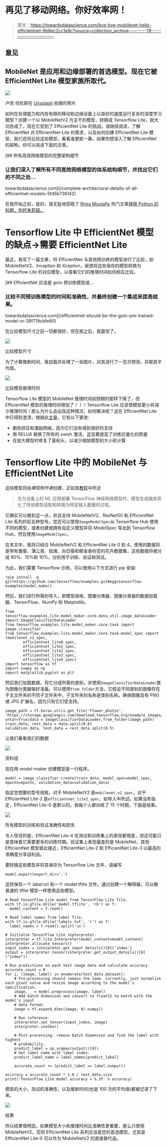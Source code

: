 # 再见了移动网络。你好效率网！

> 原文：<https://towardsdatascience.com/bye-bye-mobilenet-hello-efficientnet-9b8ec2cc1a9c?source=collection_archive---------19----------------------->

## 意见

## MobileNet 是应用和边缘部署的首选模型。现在它被 EfficientNet Lite 模型家族所取代。

![](img/c6e9674771866c9332e3dcb9e92b8db1.png)

卢克·坦尼斯在 [Unsplash](https://unsplash.com?utm_source=medium&utm_medium=referral) 拍摄的照片

如何在处理能力和内存有限的移动和边缘设备上以良好的速度运行复杂的深度学习模型？创建一个以 MobileNetV2 为主干的模型，转换成 Tensorflow Lite，就大功告成了。现在它受到了 EfficientNet Lite 的挑战。请继续阅读，了解 EfficientNet 对 EfficientNet-Lite 的需求，以及如何创建 EfficientNet Lite 模型，我们还将比较这些模型，看看谁更胜一筹。如果你想深入了解 EfficientNet 的架构，你可以阅读下面的文章。

[](/complete-architectural-details-of-all-efficientnet-models-5fd5b736142) [## 所有高效网络模型的完整架构细节

### 让我们深入了解所有不同高效网络模型的体系结构细节，并找出它们的不同之处…

towardsdatascience.com](/complete-architectural-details-of-all-efficientnet-models-5fd5b736142) 

在我开始之前，是的，我无耻地窃取了 [Rhea Moutafis](https://medium.com/u/593908e0206?source=post_page-----9b8ec2cc1a9c--------------------------------) 热门文章[拜拜 Python 的标题。你好朱莉娅。](/bye-bye-python-hello-julia-9230bff0df62)

# Tensorflow Lite 中 EfficientNet 模型的缺点→需要 EfficientNet Lite

最近，我写了一篇文章，将 EfficientNet 与其他预训练的模型进行了比较，如 MobileNetV2、Inception 和 Xception，我想将这些保存的模型转换为 Tensorflow Lite 的对应模型，以查看它们的推理时间如何相互比较。

[](/efficientnet-should-be-the-goto-pre-trained-model-or-38f719cbfe60) [## EfficientNet 应该是 goto 预训练模型或…

### 比较不同预训练模型的时间和准确性，并最终创建一个集成来提高结果。

towardsdatascience.com](/efficientnet-should-be-the-goto-pre-trained-model-or-38f719cbfe60) 

在比较模型尺寸之前一切都很好，但在那之后，我震惊了。

![](img/fc4cff33000be2ad715bbbf6146e565c.png)

比较模型尺寸

为了计算推断时间，我加载并处理了一张图片，对其进行了一百次预测，并取其平均值。

![](img/8114d9b126e31784fbb95362accf493b.png)

比较模型推理时间

Tensorflow Lite 模型的 MobileNet 推理时间如预期的那样下降了，但 EfficientNet 模型的推理时间增加了！！！Tensorflow Lite 应该使模型更小并减少推理时间！那么为什么会出现这种情况，如何解决呢？这在 EfficientNet Lite 中已得到澄清，根据此[文章](https://blog.tensorflow.org/2020/03/higher-accuracy-on-vision-models-with-efficientnet-lite.html)，它有以下更改:

*   删除挤压和激励网络，因为它们没有得到很好的支持
*   用 RELU6 替换了所有的 swish 激活，这显著提高了训练后量化的质量
*   在放大模型时修复了茎和头，以减少缩放模型的大小和计算

# Tensorflow Lite 中的 MobileNet 与 EfficientNet Lite

这些模型将由*模型制作者*创建，正如其[教程](https://www.tensorflow.org/lite/tutorials/model_maker_image_classification)中所述

> 在为设备上的 ML 应用部署 TensorFlow 神经网络模型时，模型生成器库简化了将该模型适配和转换为特定输入数据的过程。

它确实可以做到这一点，并且支持 MobileNetV2、ResNet50 和 EfficientNet Lite 系列的前五种型号。您还可以使用`ImageModelSpec`从 Tensorflow Hub 使用不同的模型，或者创建或拥有自定义模型并将 *ModelSpec* 导出到 Tensorflow Hub，然后使用`ImageModelSpec`。

在本文中，我将只结合 MobileNetV2 和 EfficientNet Lite 0 到 4。使用的数据将是带有雏菊、蒲公英、玫瑰、向日葵和郁金香标签的花卉数据集，这些数据将被分成 80%、10%和 10%，分别用于训练、验证和测试。

为此，我们需要 Tensorflow 示例，可以使用以下方式进行 pip 安装:

```
!pip install -q git+https://github.com/tensorflow/examples.git#egg=tensorflow-examples[model_maker]
```

然后，我们进行所需的导入，即模型规格、图像分类器、图像分类器的数据加载器、TensorFlow、NumPy 和 Matplotlib。

```
from tensorflow_examples.lite.model_maker.core.data_util.image_dataloader import ImageClassifierDataLoader
from tensorflow_examples.lite.model_maker.core.task import image_classifier
from tensorflow_examples.lite.model_maker.core.task.model_spec import (mobilenet_v2_spec,
        efficientnet_lite0_spec,
        efficientnet_lite1_spec,
        efficientnet_lite2_spec,
        efficientnet_lite3_spec,
        efficientnet_lite4_spec)
import tensorflow as tf
import numpy as np
import matplotlib.pyplot as plt
```

然后我们加载数据，将它分成所需的类别，并使用`ImageClassifierDataLoader`类为图像分类器做好准备。可以使用`from_folder`方法，它假设不同类别的图像存在于主文件夹的不同子文件夹中，子文件夹的名称是类别名称。确保图像具有 PNG 或 JPG 扩展名，因为只有它们受支持。

```
image_path = tf.keras.utils.get_file('flower_photos',
'https://storage.googleapis.com/download.tensorflow.org/example_images/flower_photos.tgz', untar=True)data = ImageClassifierDataLoader.from_folder(image_path)
train_data, rest_data = data.split(0.8)
validation_data, test_data = rest_data.split(0.5)
```

让我们看看我们的数据

![](img/7f841c2b3deeb033a5b26f81f09c744d.png)

资料组

现在用 model-maker 创建模型是一行程序。

```
model = image_classifier.create(train_data, model_spec=model_spec, epochs=epochs, validation_data=validation_data)
```

指定您想要的型号规格，对于 MobileNetV2 是`mobilenet_v2_spec`，对于 EfficientNet Lite-2 是`efficientnet_lite2_spec`，如导入中所述。如果没有指定，EfficientNet Lite-0 是默认的。我每个人都训练了 15 个时期，下面是结果。

![](img/c13c949f869d21e774762877e6e554cc.png)

所有模型的训练和验证准确性和损失

令人惊讶的是，EfficientNet Lite-4 在测试和训练集上的表现都很差，但这可能只是意味着它需要更多的训练时期。验证集上表现最差的是 MobileNet，其他 EfficientNet 模型彼此接近，EfficientNet Lite-2 和 EfficientNet Lite-3 以最高的准确度分享战利品。

要转换这些模型并将其保存为 Tensorflow Lite 文件，请编写

```
model.export(export_dir='.')
```

这将保存一个 label.txt 和一个 model.tflite 文件。通过创建一个解释器，可以像普通的 tflite 模型一样使用这些模型。

```
# Read TensorFlow Lite model from TensorFlow Lite file.
with tf.io.gfile.GFile('model.tflite', 'rb') as f:
  model_content = f.read()

# Read label names from label file.
with tf.io.gfile.GFile('labels.txt', 'r') as f:
  label_names = f.read().split('\n')

# Initialze TensorFlow Lite inpterpreter.
interpreter = tf.lite.Interpreter(model_content=model_content)
interpreter.allocate_tensors()
input_index = interpreter.get_input_details()[0]['index']
output = interpreter.tensor(interpreter.get_output_details()[0]["index"])

# Run predictions on each test image data and calculate accuracy.
accurate_count = 0
for i, (image, label) in enumerate(test_data.dataset):
    # Pre-processing should remain the same. Currently, just normalize each pixel value and resize image according to the model's specification.
    image, _ = model.preprocess(image, label)
    # Add batch dimension and convert to float32 to match with the model's input
    # data format.
    image = tf.expand_dims(image, 0).numpy()

    # Run inference.
    interpreter.set_tensor(input_index, image)
    interpreter.invoke()

    # Post-processing: remove batch dimension and find the label with highest
    # probability.
    predict_label = np.argmax(output()[0])
    # Get label name with label index.
    predict_label_name = label_names[predict_label]

    accurate_count += (predict_label == label.numpy())

accuracy = accurate_count * 1.0 / test_data.size
print('TensorFlow Lite model accuracy = %.3f' % accuracy)
```

模型的大小，测试的准确性，以及推断时间(也是 100 次的平均值)都被记录了下来。

![](img/eba2ffa7827ca635302ffae18eacd79f.png)

结果

所以结果很明显。如果模型大小和推理时间比准确性更重要，那么只使用 MobileNetV2，否则 EfficientNet Lite 系列应该是您的首选模型，尤其是 EfficientNet Lite-0 可以作为 MobileNetV2 的直接替代品。